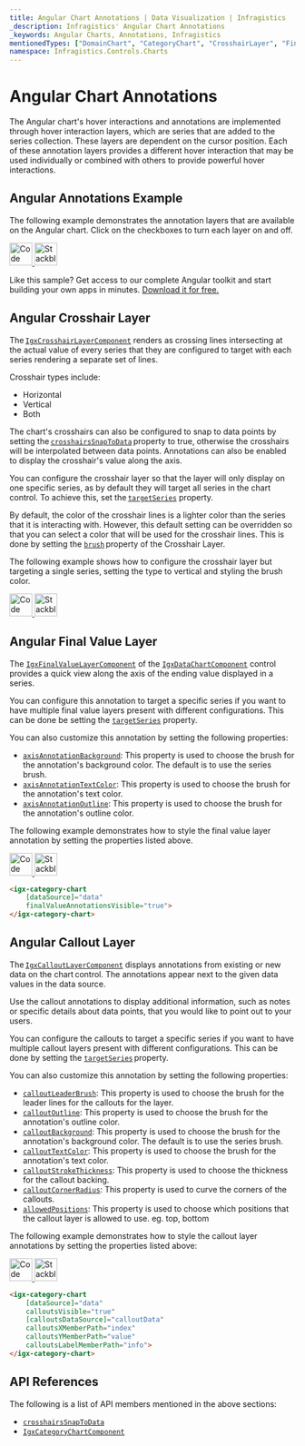 ```yaml
---
title: Angular Chart Annotations | Data Visualization | Infragistics
_description: Infragistics' Angular Chart Annotations
_keywords: Angular Charts, Annotations, Infragistics
mentionedTypes: ["DomainChart", "CategoryChart", "CrosshairLayer", "FinalValueLayer", "CalloutLayer"]
namespace: Infragistics.Controls.Charts
---
```


# Angular Chart Annotations

The Angular chart's hover interactions and annotations are implemented through hover interaction layers, which are series that are added to the series collection. These layers are dependent on the cursor position. Each of these annotation layers provides a different hover interaction that may be used individually or combined with others to provide powerful hover interactions.

## Angular Annotations Example

The following example demonstrates the annotation layers that are available on the Angular chart. Click on the checkboxes to turn each layer on and off.

<code-view style="height: 600px"
        data-demos-base-url="{environment:dvDemosBaseUrl}"
        iframe-src="{environment:dvDemosBaseUrl}/charts/category-chart-line-chart-with-annotations"
        alt="Angular Annotations Example"
        github-src="charts/category-chart/line-chart-with-annotations"> </code-view>

<html lang="en" xmlns="http://www.w3.org/1999/xhtml">
    <body>
      <a target="_blank" href="https://codesandbox.io/s/github/IgniteUI/igniteui-angular-examples/tree/master/samples/charts/category-chart/line-chart-with-annotations?fontsize=14&hidenavigation=1&theme=dark&view=preview&file=/src/app.component.html" rel="noopener noreferrer">
            <img height="40px" style="border-radius: 0rem; max-width: 100%;" alt="Code Sandbox" src="https://static.infragistics.com/xplatform/images/browsers/open-sandbox.png"/>
        </a>
        <a target="_blank" href="https://stackblitz.com/github/IgniteUI/igniteui-angular-examples/tree/master/samples/charts/category-chart/line-chart-with-annotations?file=src%2Fapp.component.html" rel="noopener noreferrer">
            <img height="40px" style="border-radius: 0rem; max-width: 100%;" alt="Stackblitz" src="https://static.infragistics.com/xplatform/images/browsers/open-stackblitz.png"/>
        </a>
    </body>
</html>

<div class="divider--half"></div>

Like this sample? Get access to our complete Angular toolkit and start building your own apps in minutes. <a href="{environment:infragisticsBaseUrl}/products/ignite-ui-angular/download">Download it for free.</a>

## Angular Crosshair Layer

The [`IgxCrosshairLayerComponent`]({environment:dvApiBaseUrl}/products/ignite-ui-angular/api/docs/typescript/latest/classes/igxcrosshairlayercomponent.html) renders as crossing lines intersecting at the actual value of every series that they are configured to target with each series rendering a separate set of lines.

Crosshair types include:

*   Horizontal
*   Vertical
*   Both

The chart's crosshairs can also be configured to snap to data points by setting the [`crosshairsSnapToData`]({environment:dvApiBaseUrl}/products/ignite-ui-angular/api/docs/typescript/latest/classes/igxdomainchartcomponent.html#crosshairssnaptodata) property to true, otherwise the crosshairs will be interpolated between data points. Annotations can also be enabled to display the crosshair's value along the axis.

You can configure the crosshair layer so that the layer will only display on one specific series, as by default they will target all series in the chart control. To achieve this, set the [`targetSeries`]({environment:dvApiBaseUrl}/products/ignite-ui-angular/api/docs/typescript/latest/classes/igxcrosshairlayercomponent.html#targetseries) property.

By default, the color of the crosshair lines is a lighter color than the series that it is interacting with. However, this default setting can be overridden so that you can select a color that will be used for the crosshair lines. This is done by setting the [`brush`]({environment:dvApiBaseUrl}/products/ignite-ui-angular/api/docs/typescript/latest/classes/igxseriescomponent.html#brush) property of the Crosshair Layer.

The following example shows how to configure the crosshair layer but targeting a single series, setting the type to vertical and styling the brush color.

<code-view style="height: 500px"
        data-demos-base-url="{environment:dvDemosBaseUrl}"
        iframe-src="{environment:dvDemosBaseUrl}/charts/data-chart-crosshair-layer-styling"
        alt="Angular Crosshair Layer Styling"
        github-src="charts/data-chart/crosshair-layer-styling"> </code-view>

<html lang="en" xmlns="http://www.w3.org/1999/xhtml">
    <body>
      <a target="_blank" href="https://codesandbox.io/s/github/IgniteUI/igniteui-angular-examples/tree/master/samples/charts/data-chart/crosshair-layer-styling?fontsize=14&hidenavigation=1&theme=dark&view=preview&file=/src/app.component.html" rel="noopener noreferrer">
            <img height="40px" style="border-radius: 0rem; max-width: 100%;" alt="Code Sandbox" src="https://static.infragistics.com/xplatform/images/browsers/open-sandbox.png"/>
        </a>
        <a target="_blank" href="https://stackblitz.com/github/IgniteUI/igniteui-angular-examples/tree/master/samples/charts/data-chart/crosshair-layer-styling?file=src%2Fapp.component.html" rel="noopener noreferrer">
            <img height="40px" style="border-radius: 0rem; max-width: 100%;" alt="Stackblitz" src="https://static.infragistics.com/xplatform/images/browsers/open-stackblitz.png"/>
        </a>
    </body>
</html>

<div class="divider--half"></div>

## Angular Final Value Layer

The [`IgxFinalValueLayerComponent`]({environment:dvApiBaseUrl}/products/ignite-ui-angular/api/docs/typescript/latest/classes/igxfinalvaluelayercomponent.html) of the [`IgxDataChartComponent`]({environment:dvApiBaseUrl}/products/ignite-ui-angular/api/docs/typescript/latest/classes/igxdatachartcomponent.html) control provides a quick view along the axis of the ending value displayed in a series.

You can configure this annotation to target a specific series if you want to have multiple final value layers present with different configurations. This can be done be setting the [`targetSeries`]({environment:dvApiBaseUrl}/products/ignite-ui-angular/api/docs/typescript/latest/classes/igxcrosshairlayercomponent.html#targetseries) property.

You can also customize this annotation by setting the following properties:

*   [`axisAnnotationBackground`]({environment:dvApiBaseUrl}/products/ignite-ui-angular/api/docs/typescript/latest/classes/igxfinalvaluelayercomponent.html#axisannotationbackground): This property is used to choose the brush for the annotation's background color. The default is to use the series brush.
*   [`axisAnnotationTextColor`]({environment:dvApiBaseUrl}/products/ignite-ui-angular/api/docs/typescript/latest/classes/igxfinalvaluelayercomponent.html#axisannotationtextcolor): This property is used to choose the brush for the annotation's text color.
*   [`axisAnnotationOutline`]({environment:dvApiBaseUrl}/products/ignite-ui-angular/api/docs/typescript/latest/classes/igxfinalvaluelayercomponent.html#axisannotationoutline): This property is used to choose the brush for the annotation's outline color.

The following example demonstrates how to style the final value layer annotation by setting the properties listed above.

<code-view style="height: 500px"
        data-demos-base-url="{environment:dvDemosBaseUrl}"
        iframe-src="{environment:dvDemosBaseUrl}/charts/data-chart-final-value-layer-styling"
        alt="Angular Final Value Layer Styling"
        github-src="charts/data-chart/final-value-layer-styling"> </code-view>

<html lang="en" xmlns="http://www.w3.org/1999/xhtml">
    <body>
      <a target="_blank" href="https://codesandbox.io/s/github/IgniteUI/igniteui-angular-examples/tree/master/samples/charts/data-chart/final-value-layer-styling?fontsize=14&hidenavigation=1&theme=dark&view=preview&file=/src/app.component.html" rel="noopener noreferrer">
            <img height="40px" style="border-radius: 0rem; max-width: 100%;" alt="Code Sandbox" src="https://static.infragistics.com/xplatform/images/browsers/open-sandbox.png"/>
        </a>
        <a target="_blank" href="https://stackblitz.com/github/IgniteUI/igniteui-angular-examples/tree/master/samples/charts/data-chart/final-value-layer-styling?file=src%2Fapp.component.html" rel="noopener noreferrer">
            <img height="40px" style="border-radius: 0rem; max-width: 100%;" alt="Stackblitz" src="https://static.infragistics.com/xplatform/images/browsers/open-stackblitz.png"/>
        </a>
    </body>
</html>

<div class="divider--half"></div>

```html
<igx-category-chart
    [dataSource]="data"
    finalValueAnnotationsVisible="true">
</igx-category-chart>
```

## Angular Callout Layer

The [`IgxCalloutLayerComponent`]({environment:dvApiBaseUrl}/products/ignite-ui-angular/api/docs/typescript/latest/classes/igxcalloutlayercomponent.html) displays annotations from existing or new data on the chart control. The annotations appear next to the given data values in the data source.

Use the callout annotations to display additional information, such as notes or specific details about data points, that you would like to point out to your users.

You can configure the callouts to target a specific series if you want to have multiple callout layers present with different configurations. This can be done by setting the [`targetSeries`]({environment:dvApiBaseUrl}/products/ignite-ui-angular/api/docs/typescript/latest/classes/igxcalloutlayercomponent.html#targetseries) property.

You can also customize this annotation by setting the following properties:

*   [`calloutLeaderBrush`]({environment:dvApiBaseUrl}/products/ignite-ui-angular/api/docs/typescript/latest/classes/igxcalloutlayercomponent.html#calloutleaderbrush): This property is used to choose the brush for the leader lines for the callouts for the layer.
*   [`calloutOutline`]({environment:dvApiBaseUrl}/products/ignite-ui-angular/api/docs/typescript/latest/classes/igxcalloutlayercomponent.html#calloutoutline): This property is used to choose the brush for the annotation's outline color.
*   [`calloutBackground`]({environment:dvApiBaseUrl}/products/ignite-ui-angular/api/docs/typescript/latest/classes/igxcalloutlayercomponent.html#calloutbackground): This property is used to choose the brush for the annotation's background color. The default is to use the series brush.
*   [`calloutTextColor`]({environment:dvApiBaseUrl}/products/ignite-ui-angular/api/docs/typescript/latest/classes/igxcalloutlayercomponent.html#callouttextcolor): This property is used to choose the brush for the annotation's text color.
*   [`calloutStrokeThickness`]({environment:dvApiBaseUrl}/products/ignite-ui-angular/api/docs/typescript/latest/classes/igxcalloutlayercomponent.html#calloutstrokethickness): This property is used to choose the thickness for the callout backing.
*   [`calloutCornerRadius`]({environment:dvApiBaseUrl}/products/ignite-ui-angular/api/docs/typescript/latest/classes/igxcalloutlayercomponent.html#calloutcornerradius): This property is used to curve the corners of the callouts.
*   [`allowedPositions`]({environment:dvApiBaseUrl}/products/ignite-ui-angular/api/docs/typescript/latest/classes/igxcalloutlayercomponent.html#allowedpositions): This property is used to choose which positions that the callout layer is allowed to use. eg. top, bottom

The following example demonstrates how to style the callout layer annotations by setting the properties listed above:

<code-view style="height: 500px"
        data-demos-base-url="{environment:dvDemosBaseUrl}"
        iframe-src="{environment:dvDemosBaseUrl}/charts/data-chart-callout-layer-styling"
        alt="Angular Callout Layer Styling"
        github-src="charts/data-chart/callout-layer-styling"> </code-view>

<html lang="en" xmlns="http://www.w3.org/1999/xhtml">
    <body>
      <a target="_blank" href="https://codesandbox.io/s/github/IgniteUI/igniteui-angular-examples/tree/master/samples/charts/data-chart/callout-layer-styling?fontsize=14&hidenavigation=1&theme=dark&view=preview&file=/src/app.component.html" rel="noopener noreferrer">
            <img height="40px" style="border-radius: 0rem; max-width: 100%;" alt="Code Sandbox" src="https://static.infragistics.com/xplatform/images/browsers/open-sandbox.png"/>
        </a>
        <a target="_blank" href="https://stackblitz.com/github/IgniteUI/igniteui-angular-examples/tree/master/samples/charts/data-chart/callout-layer-styling?file=src%2Fapp.component.html" rel="noopener noreferrer">
            <img height="40px" style="border-radius: 0rem; max-width: 100%;" alt="Stackblitz" src="https://static.infragistics.com/xplatform/images/browsers/open-stackblitz.png"/>
        </a>
    </body>
</html>

<div class="divider--half"></div>

```html
<igx-category-chart
    [dataSource]="data"
    calloutsVisible="true"
    [calloutsDataSource]="calloutData"
    calloutsXMemberPath="index"
    calloutsYMemberPath="value"
    calloutsLabelMemberPath="info">
</igx-category-chart>
```

## API References

The following is a list of API members mentioned in the above sections:

*   [`crosshairsSnapToData`]({environment:dvApiBaseUrl}/products/ignite-ui-angular/api/docs/typescript/latest/classes/igxdomainchartcomponent.html#crosshairssnaptodata)
*   [`IgxCategoryChartComponent`]({environment:dvApiBaseUrl}/products/ignite-ui-angular/api/docs/typescript/latest/classes/igxcategorychartcomponent.html)
